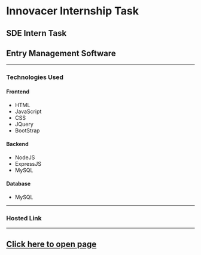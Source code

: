 # Innovacer Internship Task
## SDE Intern Task
## Entry Management Software
***
### Technologies Used
#### Frontend
* HTML
* JavaScript
* CSS
* JQuery
* BootStrap
#### Backend
* NodeJS
* ExpressJS
* MySQL
#### Database
* MySQL
***
### Hosted Link
---
[Click here to open page](https://www.github.com/)
---